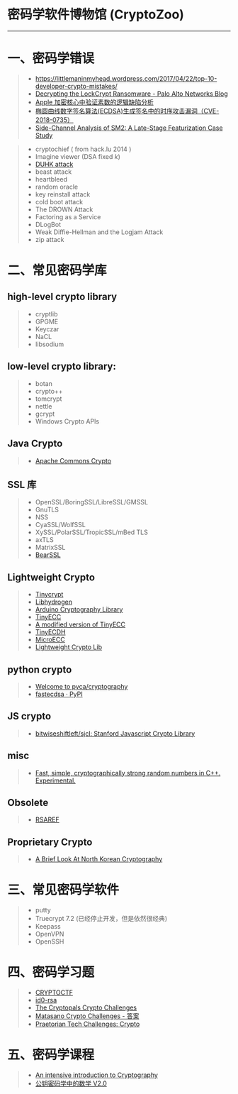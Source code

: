 # 密码学软件博物馆 (CryptoZoo)

---

# 一、密码学错误
> * https://littlemaninmyhead.wordpress.com/2017/04/22/top-10-developer-crypto-mistakes/
> * [Decrypting the LockCrypt Ransomware - Palo Alto Networks Blog](https://researchcenter.paloaltonetworks.com/2018/07/unit42-decrypting-lockcrypt-ransomware/)
> * [Apple 加密核心中验证素数的逻辑缺陷分析](https://www.massi.moe/blog/primality-testing-in-apple-core-crypto)
> * [椭圆曲线数字签名算法(ECDSA)生成签名中的时序攻击漏洞（CVE-2018-0735）](https://mta.openssl.org/pipermail/openssl-announce/2018-October/000135.html)
> * [Side-Channel Analysis of SM2: A Late-Stage Featurization Case Study](https://eprint.iacr.org/2018/651.pdf)

> * cryptochief ( from hack.lu 2014 )
> * Imagine viewer (DSA fixed $k$)
> * [DUHK attack](https://duhkattack.com/)
> * beast attack
> * heartbleed
> * random oracle
> * key reinstall attack
> * cold boot attack
> * The DROWN Attack
> * Factoring as a Service
> * DLogBot
> * Weak Diffie-Hellman and the Logjam Attack
> * zip attack


# 二、常见密码学库

## high-level crypto library
> * cryptlib
> * GPGME
> * Keyczar
> * NaCL
> * libsodium

## low-level crypto library: 
> * botan
> * crypto++
> * tomcrypt
> * nettle
> * gcrypt
> * Windows Crypto APIs

## Java Crypto
> * [Apache Commons Crypto](https://commons.apache.org/proper/commons-crypto/)

## SSL 库
> * OpenSSL/BoringSSL/LibreSSL/GMSSL
> * GnuTLS
> * NSS
> * CyaSSL/WolfSSL
> * XySSL/PolarSSL/TropicSSL/mBed TLS
> * axTLS
> * MatrixSSL
> * [BearSSL](https://www.bearssl.org/index.html) 

## Lightweight Crypto
> * [Tinycrypt](https://01.org/zh/tinycrypt)
> * [Libhydrogen](https://github.com/jedisct1/libhydrogen)
> * [Arduino Cryptography Library](https://rweather.github.io/arduinolibs/crypto.html)
> * [TinyECC](http://discovery.csc.ncsu.edu/software/TinyECC/)
> * [A modified version of TinyECC](https://github.com/fergul/TinyECC)
> * [TinyECDH](https://github.com/kokke/tiny-ECDH-c)
> * [MicroECC](https://github.com/kmackay/micro-ecc)
> * [Lightweight Crypto Lib](https://github.com/rb-anssi/lightweight-crypto-lib)

## python crypto
> * [Welcome to pyca/cryptography](https://cryptography.io/en/latest/)
> * [fastecdsa · PyPI](https://pypi.org/project/fastecdsa/)

## JS crypto
> * [bitwiseshiftleft/sjcl: Stanford Javascript Crypto Library](https://github.com/bitwiseshiftleft/sjcl)

## misc
> * [Fast, simple, cryptographically strong random numbers in C++. Experimental.](https://github.com/bitwiseshiftleft/crandom)



## Obsolete
> * [RSAREF](https://adam.shostack.org/crypto/rsaref.phtml)

## Proprietary Crypto
> * [A Brief Look At North Korean Cryptography](https://blog.kryptoslogic.com/crypto/2018/07/03/pyongyang.html)


# 三、常见密码学软件
> * putty
> * Truecrypt 7.2 (已经停止开发，但是依然很经典)
> * Keepass
> * OpenVPN
> * OpenSSH

# 四、密码学习题
> * [CRYPTOCTF](http://cryptoctf.club)
> * [id0-rsa](https://id0-rsa.pub/)
> * [The Cryptopals Crypto Challenges](https://cryptopals.com/)
> * [Matasano Crypto Challenges - 答案](https://github.com/ickerwx/cryptopals)
> * [Praetorian Tech Challenges: Crypto](https://www.praetorian.com/challenges/crypto)


# 五、密码学课程
> * [An intensive introduction to Cryptography](https://www.intensecrypto.org/public/)
> * [公钥密码学中的数学 V2.0](https://www.math.auckland.ac.nz/~sgal018/crypto-book/main.pdf)


